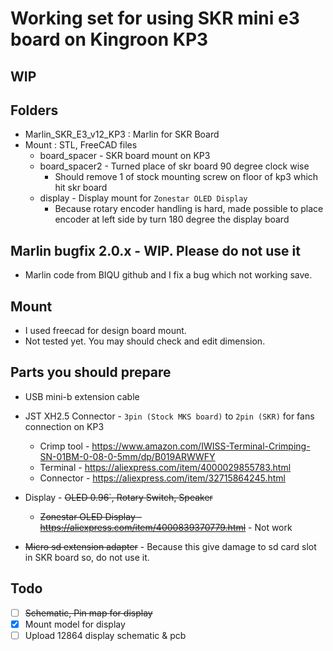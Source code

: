 # Working set for using SKR mini e3 board on Kingroon KP3
## WIP

## Folders
* Marlin_SKR_E3_v12_KP3 : Marlin for SKR Board
* Mount : STL, FreeCAD files
    * board_spacer - SKR board mount on KP3
    * board_spacer2 - Turned place of skr board 90 degree clock wise
        * Should remove 1 of stock mounting screw on floor of kp3 which hit skr board
    * display - Display mount for `Zonestar OLED Display`
        * Because rotary encoder handling is hard, made possible to place encoder at left side by turn 180 degree the display board

## Marlin bugfix 2.0.x - WIP. Please do not use it
* Marlin code from BIQU github and I fix a bug which not working save.

## Mount
* I used freecad for design board mount.
* Not tested yet. You may should check and edit dimension.

## Parts you should prepare
* USB mini-b extension cable
* JST XH2.5 Connector - `3pin (Stock MKS board)` to `2pin (SKR)` for fans connection on KP3
    * Crimp tool - https://www.amazon.com/IWISS-Terminal-Crimping-SN-01BM-0-08-0-5mm/dp/B019ARWWFY
    * Terminal - https://aliexpress.com/item/4000029855783.html
    * Connector - https://aliexpress.com/item/32715864245.html

* Display - <del>OLED 0.96`, Rotary Switch, Speaker</del>
    * ~~Zonestar OLED Display - https://aliexpress.com/item/4000839370779.html~~ - Not work

* ~~Micro sd extension adapter~~ - Because this give damage to sd card slot in SKR board so, do not use it.

## Todo
* [ ] <del>Schematic, Pin map for display</del>
* [x] Mount model for display
* [ ] Upload 12864 display schematic & pcb
